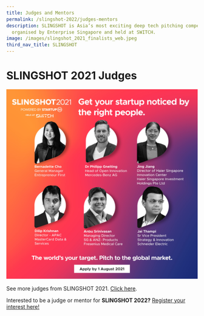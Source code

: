 ```yaml
---
title: Judges and Mentors
permalink: /slingshot-2022/judges-mentors
description: SLINGSHOT is Asia’s most exciting deep tech pitching competition
  organised by Enterprise Singapore and held at SWITCH.
image: /images/slingshot_2021_finalists_web.jpeg
third_nav_title: SLINGSHOT
---
```

# SLINGSHOT 2021 Judges
![SLINGSHOT 2021 Judges](/images/SLINGSHOT_2021-Social-Judges_1.jpg)

See more judges from SLINGSHOT 2021. [Click here](https://slingshot.agorize.com/en/challenges/2021-edition/pages/meet-the-judges?lang=en).

Interested to be a judge or mentor for **SLINGSHOT 2022?** [Register your interest here!](https://web.micepad.co/slingshot-2022-interest/registration?promoCode=ssinterest)
